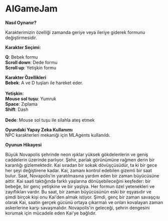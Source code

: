 # AIGameJam

**Nasıl Oynanır?**

Karakterimizin özelliği zamanda geriye veya ileriye giderek formunu değiştirmesidir.

**Karakter Seçimi:**

**Q**: Bebek formu <br/>
**Scroll down**: Dede formu <br/>
**Scroll up**: Yetişkin formu

**Karakter Özellikleri** <br/>
**Bebek**:  A ve D tuşları ile hareket eder. <br/> <br/>
**Yetişkin**: <br/>
**Mouse sol tuşu**: Yumruk <br/>
**Space**: Zıplama <br/>
**Shift**: Dash <br/> <br/> 
**Dede**: Mouse sol tuşu ile silahla ateş etmek  

**Oyundaki Yapay Zeka Kullanımı** <br/>
NPC karakterleri mekaniği için MLAgents kullanıldı.

**Oyunun Hikayesi**

Büyük Novapolis şehrinde neon ışıklar yüksek gökdelenlerin ve geniş caddelerin üzerinde parlıyor. Şehir, parlak görünümüne rağmen derin bir karanlığı gizlemektedir. Kai sıradan bir sokak dövüşçüsüdür, ta ki bir gece her şeyi değiştirene kadar. Kai, zamanı kontrol edebilen gizemli bir saat bulur. Saat, Novapolis'in yaratılmasına yardım eden bir zaman büyücüsüne aittir. Kai saati taktığında farklı yaşlarına dönüşebileceğini  keşfeder: bir bebeğe, bir genç yetişkine ve bir yaşlıya. Her formun özel yetenekleri ve zayıflıkları vardır. Bu saat, bir zaman büyücüsünün eski bir eşyasıdır ve şimdi birçok kişi onu Kai'den almak istiyor. Şimdi, genç bir zaman savaşçısı olarak Kai, saatin gerçek gücünü ortaya çıkarmalı ve onları kovalayan zaman askerlerine karşı savaşmalıdır. Novapolis'in geleceği, şehrin dengesini korumak için mücadele eden Kai'ye bağlıdır.
